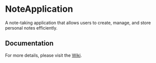# NoteApplication
A note-taking application that allows users to create, manage, and store personal notes efficiently.

## Documentation
For more details, please visit the [Wiki](https://github.com/Diggory1258/NoteApplication/wiki/Home-Note-Application).

